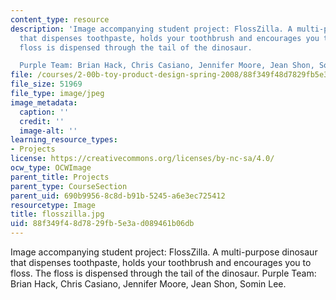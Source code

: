 ```yaml
---
content_type: resource
description: 'Image accompanying student project: FlossZilla. A multi-purpose dinosaur
  that dispenses toothpaste, holds your toothbrush and encourages you to floss. The
  floss is dispensed through the tail of the dinosaur.

  Purple Team: Brian Hack, Chris Casiano, Jennifer Moore, Jean Shon, Somin Lee.'
file: /courses/2-00b-toy-product-design-spring-2008/88f349f48d7829fb5e3ad089461b06db_flosszilla.jpg
file_size: 51969
file_type: image/jpeg
image_metadata:
  caption: ''
  credit: ''
  image-alt: ''
learning_resource_types:
- Projects
license: https://creativecommons.org/licenses/by-nc-sa/4.0/
ocw_type: OCWImage
parent_title: Projects
parent_type: CourseSection
parent_uid: 690b9956-8c8d-b91b-5245-a6e3ec725412
resourcetype: Image
title: flosszilla.jpg
uid: 88f349f4-8d78-29fb-5e3a-d089461b06db
---
```

Image accompanying student project: FlossZilla. A multi-purpose dinosaur that dispenses toothpaste, holds your toothbrush and encourages you to floss. The floss is dispensed through the tail of the dinosaur.
Purple Team: Brian Hack, Chris Casiano, Jennifer Moore, Jean Shon, Somin Lee.
